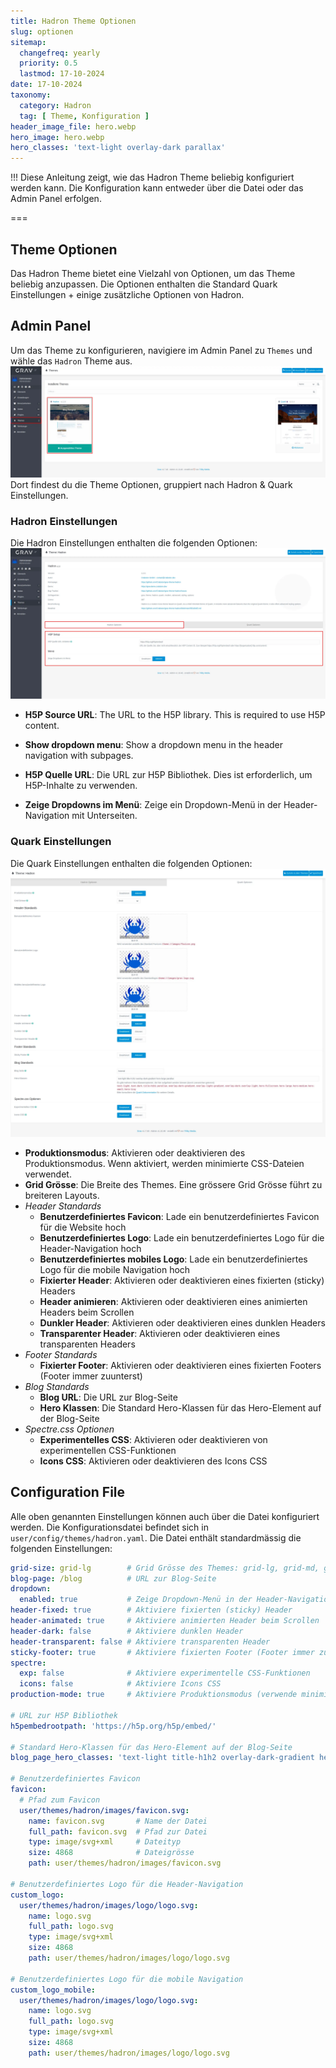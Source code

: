 ```yaml
---
title: Hadron Theme Optionen
slug: optionen
sitemap:
  changefreq: yearly
  priority: 0.5
  lastmod: 17-10-2024
date: 17-10-2024
taxonomy:
  category: Hadron
  tag: [ Theme, Konfiguration ]
header_image_file: hero.webp
hero_image: hero.webp
hero_classes: 'text-light overlay-dark parallax'
---
```


!!! Diese Anleitung zeigt, wie das Hadron Theme beliebig konfiguriert werden kann. Die Konfiguration kann entweder über die Datei oder das Admin Panel erfolgen.

===

## Theme Optionen
Das Hadron Theme bietet eine Vielzahl von Optionen, um das Theme beliebig anzupassen. Die Optionen enthalten die Standard Quark Einstellungen + einige zusätzliche Optionen von Hadron.

## Admin Panel
Um das Theme zu konfigurieren, navigiere im Admin Panel zu `Themes` und wähle das `Hadron` Theme aus.
![Hadron im Admin Panel](admin.webp?lightbox)
Dort findest du die Theme Optionen, gruppiert nach Hadron & Quark Einstellungen.

### Hadron Einstellungen
Die Hadron Einstellungen enthalten die folgenden Optionen:
![Hadron Einstellungen](hadron-settings.webp?lightbox)

- **H5P Source URL**: The URL to the H5P library. This is required to use H5P content.
- **Show dropdown menu**: Show a dropdown menu in the header navigation with subpages.

- **H5P Quelle URL**: Die URL zur H5P Bibliothek. Dies ist erforderlich, um H5P-Inhalte zu verwenden.
- **Zeige Dropdowns im Menü**: Zeige ein Dropdown-Menü in der Header-Navigation mit Unterseiten.

### Quark Einstellungen
Die Quark Einstellungen enthalten die folgenden Optionen:
![Quark Einstellungen](quark-settings.webp?lightbox)

- **Produktionsmodus**: Aktivieren oder deaktivieren des Produktionsmodus. Wenn aktiviert, werden minimierte CSS-Dateien verwendet.
- **Grid Grösse**: Die Breite des Themes. Eine grössere Grid Grösse führt zu breiteren Layouts.
- _Header Standards_
  - **Benutzerdefiniertes Favicon**: Lade ein benutzerdefiniertes Favicon für die Website hoch
  - **Benutzerdefiniertes Logo**: Lade ein benutzerdefiniertes Logo für die Header-Navigation hoch
  - **Benutzerdefiniertes mobiles Logo**: Lade ein benutzerdefiniertes Logo für die mobile Navigation hoch
  - **Fixierter Header**: Aktivieren oder deaktivieren eines fixierten (sticky) Headers
  - **Header animieren**: Aktivieren oder deaktivieren eines animierten Headers beim Scrollen
  - **Dunkler Header**: Aktivieren oder deaktivieren eines dunklen Headers
  - **Transparenter Header**: Aktivieren oder deaktivieren eines transparenten Headers
- _Footer Standards_
  - **Fixierter Footer**: Aktivieren oder deaktivieren eines fixierten Footers (Footer immer zuunterst)
- _Blog Standards_
  - **Blog URL**: Die URL zur Blog-Seite
  - **Hero Klassen**: Die Standard Hero-Klassen für das Hero-Element auf der Blog-Seite
- _Spectre.css Optionen_
  - **Experimentelles CSS**: Aktivieren oder deaktivieren von experimentellen CSS-Funktionen
  - **Icons CSS**: Aktivieren oder deaktivieren des Icons CSS

## Configuration File
Alle oben genannten Einstellungen können auch über die Datei konfiguriert werden. Die Konfigurationsdatei befindet sich in `user/config/themes/hadron.yaml`. Die Datei enthält standardmässig die folgenden Einstellungen:

```yaml
grid-size: grid-lg        # Grid Grösse des Themes: grid-lg, grid-md, grid-sm
blog-page: /blog          # URL zur Blog-Seite
dropdown:
  enabled: true           # Zeige Dropdown-Menü in der Header-Navigation
header-fixed: true        # Aktiviere fixierten (sticky) Header
header-animated: true     # Aktiviere animierten Header beim Scrollen
header-dark: false        # Aktiviere dunklen Header
header-transparent: false # Aktiviere transparenten Header
sticky-footer: true       # Aktiviere fixierten Footer (Footer immer zuunterst)
spectre:
  exp: false              # Aktiviere experimentelle CSS-Funktionen
  icons: false            # Aktiviere Icons CSS
production-mode: true     # Aktiviere Produktionsmodus (verwende minimierte CSS-Dateien)

# URL zur H5P Bibliothek
h5pembedrootpath: 'https://h5p.org/h5p/embed/'

# Standard Hero-Klassen für das Hero-Element auf der Blog-Seite
blog_page_hero_classes: 'text-light title-h1h2 overlay-dark-gradient hero-large parallax'

# Benutzerdefiniertes Favicon
favicon:
  # Pfad zum Favicon
  user/themes/hadron/images/favicon.svg:
    name: favicon.svg       # Name der Datei
    full_path: favicon.svg  # Pfad zur Datei
    type: image/svg+xml     # Dateityp
    size: 4868              # Dateigrösse
    path: user/themes/hadron/images/favicon.svg

# Benutzerdefiniertes Logo für die Header-Navigation
custom_logo:
  user/themes/hadron/images/logo/logo.svg:
    name: logo.svg
    full_path: logo.svg
    type: image/svg+xml
    size: 4868
    path: user/themes/hadron/images/logo/logo.svg

# Benutzerdefiniertes Logo für die mobile Navigation
custom_logo_mobile:
  user/themes/hadron/images/logo/logo.svg:
    name: logo.svg
    full_path: logo.svg
    type: image/svg+xml
    size: 4868
    path: user/themes/hadron/images/logo/logo.svg
```
